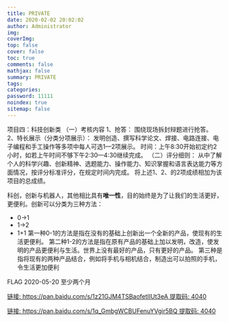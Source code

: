 ```yaml
---
title: PRIVATE
date: 2020-02-02 20:02:02
author: Administrator
img: 
coverImg: 
top: false
cover: false
toc: true
comments: false
mathjax: false
summary: PRIVATE
tags: 
categories: 
password: 11111
noindex: true
sitemap: false
---
```


项目四：科技创新类
（一）考核内容
1、抢答：
围绕现场拆封辩题进行抢答。
2、特长展示（分类分项展示）：
     发明创造、撰写科学论文、焊接、电路连接、电子编程和手工操作等多项中每人可选1—2项展示。
时间：上午8:30开始初定约2小时，如若上午时间不够下午2:30—4:30继续完成。
（二）评分细则：
从中了解个人的科学兴趣、创新精神、选题能力、操作能力、知识掌握和语言表达能力等方面情况，按评分标准评分，在规定时间内完成。
将上述1、2、的2项成绩相加为该项目的总成绩。

科创，创新与机器人，其他相比具有**唯一性**，目的始终是为了让我们的生活更好，更便利。创新可以分类为三种方法：
- 0->1
- 1->2
- 1+1
第一种0-1的方法是指在没有的基础上创新出一个全新的产品，使现有的生活更便利。
第二种1-2的方法是指在原有产品的基础上加以发明，改造，使发明的产品更便利与生活。世界上没有最好的产品，只有更好的产品。
第三种是指将现有的两种产品结合，例如将手机与相机结合，制造出可以拍照的手机，令生活更加便利

FLAG 2020-05-20 至少两个月



[链接: https://pan.baidu.com/s/1z21GJM4TSBaofetIIUt3eA 提取码: 4040](https://pan.baidu.com/s/1z21GJM4TSBaofetIIUt3eA)

[链接: https://pan.baidu.com/s/1q_GmbgWCBUFenuYVgir5BQ 提取码: 4040](https://pan.baidu.com/s/1q_GmbgWCBUFenuYVgir5BQ)